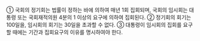 ① 국회의 정기회는 법률이 정하는 바에 의하여 매년 1회 집회되며, 국회의 임시회는 대통령 또는 국회재적의원 4분의 1 이상의 요구에 의하여 집회된다.
② 정기회의 회기는 100일을, 임시회의 회기는 30일을 초과할 수 없다.
③ 대통령이 임시회의 집회를 요구할 때에는 기간과 집회요구의 이유를 명시하여야 한다.
